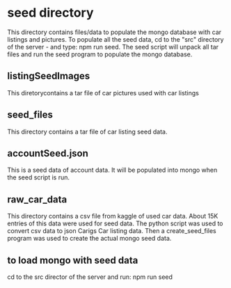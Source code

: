 # seed directory
This directory contains files/data to populate the mongo database with car listings and pictures.  To populate all the seed data, cd to the "src" directory of the server - and type:  npm run seed.  The seed script will unpack all tar files and run the seed program to populate the mongo database.

## listingSeedImages
This diretorycontains a tar file of car pictures used with car listings

## seed_files
This directory contains a tar file of car listing seed data.

## accountSeed.json
This is a seed data of account data.  It will be populated into mongo when the seed script is run.

## raw_car_data
This directory contains a csv file from kaggle of used car data. About 15K entries of this data were used for seed data.   The python script was used to convert csv data to json Carigs Car listing data.   Then a create_seed_files program was used to create the actual mongo seed data.

## to load mongo with seed data
cd to the src director of the server and run: npm run seed

